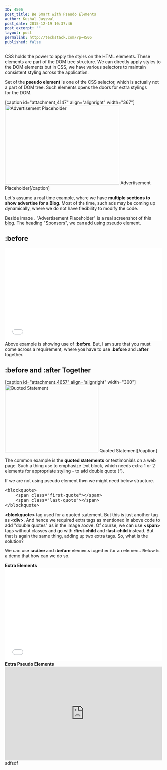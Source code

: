 ```yaml
---
ID: 4506
post_title: Be Smart with Pseudo Elements
author: Kushal Jayswal
post_date: 2015-12-19 10:37:46
post_excerpt: ""
layout: post
permalink: http://teckstack.com/?p=4506
published: false
---
```

CSS holds the power to apply the styles on the HTML elements. These elements are part of the DOM tree structure. We can directly apply styles to the DOM elements but in CSS, we have various selectors to maintain consistent styling across the application.

Set of<strong> </strong>the<strong> pseudo element</strong> is one of the CSS selector, which is actually not a part of DOM tree. Such elements opens the doors for extra stylings for the DOM.

[caption id="attachment_4147" align="alignright" width="367"]<img class="alignnone size-full wp-image-4147" src="http://teckstack.com/tsdir/wp-content/uploads/2014/11/Display-Advertising.jpg" alt="Advertisement Placeholder" width="367" height="256" /> Advertisement Placeholder[/caption]

Let's assume a real time example, where we have <strong>multiple sections to show advertise for a Blog</strong>. Most of the time, such ads may be coming up dynamically, where we do not have flexibility to modify the code.

Beside image , "Advertisement Placeholder" is a real screenshot of <a href="http://teckstack.com">this blog</a>. The heading "Sponsors", we can add using pseudo element.
<h2>:before</h2>
<iframe src="//jsfiddle.net/ft6syjvL/embedded/result,css" width="100%" height="300" frameborder="0"></iframe>
Above example is showing use of <strong>:before</strong>. But, I am sure that you must come across a requirement, where you have to use <strong>:before</strong> and <strong>:after</strong> together.
<h2>:before and :after Together</h2>
[caption id="attachment_4657" align="alignright" width="300"]<img class="alignnone size-medium wp-image-4657" src="http://teckstack.com/tsdir/wp-content/uploads/2015/12/2-smartquotes.jpg" alt="Quoted Statement" width="300" height="218" /> Quoted Statement[/caption]

The common example is the <strong>quoted statements</strong> or testimonials on a web page. Such a thing use to emphasize text block, which needs extra 1 or 2 elements for appropriate styling - to add double quote (<em>"</em>).

If we are not using pseudo element then we might need below structure.
<pre>&lt;blockquote&gt;
    &lt;span class="first-quote"&gt;&lt;/span&gt;
    &lt;span class="last-quote"&gt;&lt;/span&gt;
&lt;/blockquote&gt;</pre>
<strong>&lt;blockquote&gt; </strong>tag used for a quoted statement. But this is just another tag as <strong>&lt;div&gt;</strong>. And hence we required extra tags as mentioned in above code to add "double quotes" as in the image above. Of course, we can use <strong>&lt;span&gt;</strong> tags without classes and go with <strong>:first-child</strong> and <strong>:last-child</strong> instead. But that is again the same thing, adding up two extra tags. So, what is the solution?

We can use <strong>:active</strong> and <strong>:before</strong> elements together for an element. Below is a demo that how can we do so.
<div class="col-md-6"><strong>Extra Elements</strong>
<iframe src="//jsfiddle.net/k1270bkr/1/embedded/result,css,html/" width="100%" height="300" frameborder="0" allowfullscreen="allowfullscreen"></iframe></div>
<div class="col-md-6"><strong>Extra Pseudo Elements</strong>
<iframe src="https://jsfiddle.net/p8gkthoe/1/embedded/result,css,html/" width="100%" height="300" frameborder="0" allowfullscreen="allowfullscreen"></iframe></div>
sdfsdf